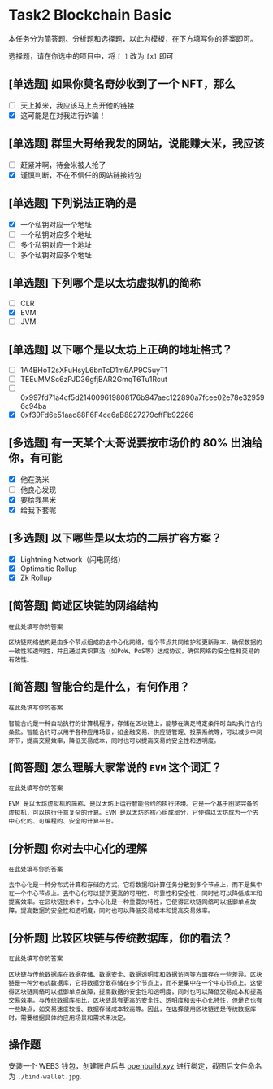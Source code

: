 # Task2 Blockchain Basic

本任务分为简答题、分析题和选择题，以此为模板，在下方填写你的答案即可。

选择题，请在你选中的项目中，将 `[ ]` 改为 `[x]` 即可

## [单选题] 如果你莫名奇妙收到了一个 NFT，那么

- [ ] 天上掉米，我应该马上点开他的链接
- [x] 这可能是在对我进行诈骗！

## [单选题] 群里大哥给我发的网站，说能赚大米，我应该

- [ ] 赶紧冲啊，待会米被人抢了
- [x] 谨慎判断，不在不信任的网站链接钱包

## [单选题] 下列说法正确的是

- [x] 一个私钥对应一个地址
- [ ] 一个私钥对应多个地址
- [ ] 多个私钥对应一个地址
- [ ] 多个私钥对应多个地址

## [单选题] 下列哪个是以太坊虚拟机的简称

- [ ] CLR
- [x] EVM
- [ ] JVM

## [单选题] 以下哪个是以太坊上正确的地址格式？

- [ ] 1A4BHoT2sXFuHsyL6bnTcD1m6AP9C5uyT1
- [ ] TEEuMMSc6zPJD36gfjBAR2GmqT6Tu1Rcut
- [ ] 0x997fd71a4cf5d214009619808176b947aec122890a7fcee02e78e329596c94ba
- [x] 0xf39Fd6e51aad88F6F4ce6aB8827279cffFb92266

## [多选题] 有一天某个大哥说要按市场价的 80% 出油给你，有可能

- [x] 他在洗米
- [ ] 他良心发现
- [x] 要给我黒米
- [x] 给我下套呢

## [多选题] 以下哪些是以太坊的二层扩容方案？

- [x] Lightning Network（闪电网络）
- [x] Optimsitic Rollup
- [x] Zk Rollup

## [简答题] 简述区块链的网络结构

```
在此处填写你的答案

区块链网络结构是由多个节点组成的去中心化网络，每个节点共同维护和更新账本，确保数据的一致性和透明性，并且通过共识算法（如PoW、PoS等）达成协议，确保网络的安全性和交易的有效性。
```

## [简答题] 智能合约是什么，有何作用？

```
在此处填写你的答案

智能合约是一种自动执行的计算机程序，存储在区块链上，能够在满足特定条件时自动执行合约条款。智能合约可以用于各种应用场景，如金融交易、供应链管理、投票系统等，可以减少中间环节，提高交易效率，降低交易成本，同时也可以提高交易的安全性和透明度。
```

## [简答题] 怎么理解大家常说的 `EVM` 这个词汇？

```
在此处填写你的答案

EVM 是以太坊虚拟机的简称，是以太坊上运行智能合约的执行环境。它是一个基于图灵完备的虚拟机，可以执行任意复杂的计算。EVM 是以太坊的核心组成部分，它使得以太坊成为一个去中心化的、可编程的、安全的计算平台。
```

## [分析题] 你对去中心化的理解

```
在此处填写你的答案

去中心化是一种分布式计算和存储的方式，它将数据和计算任务分散到多个节点上，而不是集中在一个中心节点上。去中心化可以提供更高的可用性、可靠性和安全性，同时也可以降低成本和提高效率。在区块链技术中，去中心化是一种重要的特性，它使得区块链网络可以抵御单点故障，提高数据的安全性和透明度，同时也可以降低交易成本和提高交易效率。
```

## [分析题] 比较区块链与传统数据库，你的看法？

```
在此处填写你的答案

区块链与传统数据库在数据存储、数据安全、数据透明度和数据访问等方面存在一些差异。区块链是一种分布式数据库，它将数据分散存储在多个节点上，而不是集中在一个中心节点上。这使得区块链网络可以抵御单点故障，提高数据的安全性和透明度，同时也可以降低交易成本和提高交易效率。与传统数据库相比，区块链具有更高的安全性、透明度和去中心化特性，但是它也有一些缺点，如交易速度较慢、数据存储成本较高等。因此，在选择使用区块链还是传统数据库时，需要根据具体的应用场景和需求来决定。
```

## 操作题

安装一个 WEB3 钱包，创建账户后与 [openbuild.xyz](https://openbuild.xyz/profile) 进行绑定，截图后文件命名为 `./bind-wallet.jpg`.
